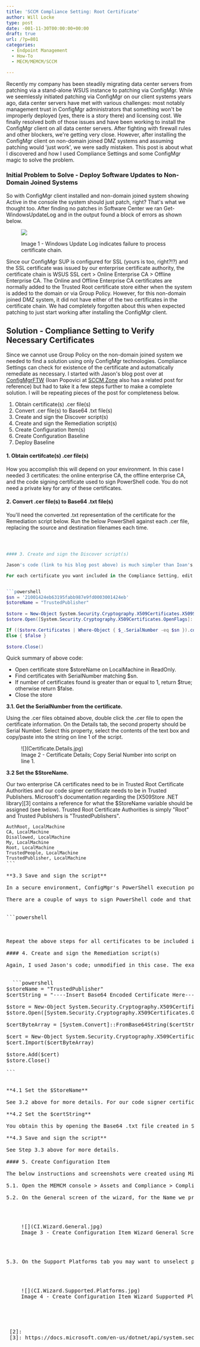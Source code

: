 ```yaml
---
title: 'SCCM Compliance Setting: Root Certificate'
author: Will Locke
type: post
date: -001-11-30T00:00:00+00:00
draft: true
url: /?p=801
categories:
  - Endpoint Management
  - How-To
  - MECM/MEMCM/SCCM

---
```

Recently my company has been steadily migrating data center servers from patching via a stand-alone WSUS instance to patching via ConfigMgr. While we seemlessly initiated patching via ConfigMgr on our client systems years ago, data center servers have met with various challenges: most notably management trust in ConfigMgr administrators that something won't be improperly deployed (yes, there is a story there) and licensing cost. We finally resolved both of those issues and have been working to install the ConfigMgr client on all data center servers. After fighting with firewall rules and other blockers, we're getting very close. However, after installing the ConfigMgr client on non-domain joined DMZ systems and assuming patching would 'just work', we were sadly mistaken. This post is about what I discovered and how I used Compliance Settings and some ConfigMgr magic to solve the problem.

### Initial Problem to Solve - Deploy Software Updates to Non-Domain Joined Systems

So with ConfigMgr client installed and non-domain joined system showing Active in the console the system should just patch, right? That's what we thought too. After finding no patches in Software Center we ran Get-WindowsUpdateLog and in the output found a block of errors as shown below.<figure class="wp-block-image size-large">

![](WSUS.Log_.Error_-1024x122.png) <figcaption>Image 1 - Windows Update Log indicates failure to process certificate chain.</figcaption></figure> 

Since our ConfigMgr SUP is configured for SSL (yours is too, right?!?) and the SSL certificate was issued by our enterprise certificate authority, the certificate chain is WSUS SSL cert > Online Enterprise CA > Offline Enterprise CA. The Online and Offline Enterprise CA certificates are normally added to the Trusted Root certificate store either when the system is added to the domain or via Group Policy. However, for this non-domain joined DMZ system, it did not have either of the two certificates in the certificate chain. We had completely forgotten about this when expected patching to just start working after installing the ConfigMgr client.

## Solution - Compliance Setting to Verify Necessary Certificates

Since we cannot use Group Policy on the non-domain joined system we needed to find a solution using only ConfigMgr technologies. Compliance Settings can check for existence of the certificate and automatically remediate as necessary. I started with Jason's blog post over at [ConfigMgrFTW](https://home.configmgrftw.com/certificate-deployment-with-configmgr/) (Ioan Popovici at [SCCM Zone](https://sccm-zone.com/installing-a-certificate-with-sccm-configuration-items-53832b099c51) also has a related post for reference) but had to take it a few steps further to make a complete solution. I will be repeating pieces of the post for completeness below.

  1. Obtain certificate(s) .cer file(s)
  2. Convert .cer file(s) to Base64 .txt file(s)
  3. Create and sign the Discover script(s)
  4. Create and sign the Remediation script(s)
  5. Create Configuration Item(s)
  6. Create Configuration Baseline
  7. Deploy Baseline

#### 1. Obtain certifcate(s) .cer file(s)

How you accomplish this will depend on your environment. In this case I needed 3 certificates: the online enterprise CA, the offline enterprise CA, and the code signing certificate used to sign PowerShell code. You do not need a private key for any of these certificates.

#### 2. Convert .cer file(s) to Base64 .txt file(s)

You'll need the converted .txt representation of the certificate for the Remediation script below. Run the below PowerShell against each .cer file, replacing the source and destination filenames each time.


```powershell



#### 3. Create and sign the Discover script(s)

Jason's code (link to his blog post above) is much simpler than Ioan's, so I will be using a slight modification of his code for this. I needed to modify his code because he had it outputting the count of certificates found, but the option to apply a Remediation script was greyed out in SCCM when I used a data type other than boolean. It was a simple enough modification to get the count and pass back $true if greater than 0 or $false if not.

For each certificate you want included in the Compliance Setting, edit the below code, save the script, and finally sign the script with your code signing certificate. The examples and screenshots below are for our code signing certificate which we want in the Trusted Publishers certificate store.


```powershell
$sn = '21001424eb63195fabb987e9fd0003001424eb'
$storeName = "TrustedPublisher"
 
$store = New-Object System.Security.Cryptography.X509Certificates.X509Store $storeName, LocalMachine
$store.Open([System.Security.Cryptography.X509Certificates.OpenFlags]::ReadOnly)

If (($store.Certificates | Where-Object { $_.SerialNumber -eq $sn }).count -ge 1) { $true }
Else { $false }
 
$store.Close()
```


Quick summary of above code:

  * Open certificate store $storeName on LocalMachine in ReadOnly. 
  * Find certificates with SerialNumber matching $sn.
  * If number of certificates found is greater than or equal to 1, return $true; otherwise return $false.
  * Close the store

**3.1. Get the SerialNumber from the certificate.**

Using the .cer files obtained above, double click the .cer file to open the certificate information. On the Details tab, the second property should be Serial Number. Select this property, select the contents of the text box and copy/paste into the string on line 1 of the script.

<div class="wp-block-image">
  <figure class="aligncenter size-large">![](Certificate.Details.jpg)<figcaption>Image 2 - Certificate Details; Copy Serial Number into script on line 1.</figcaption></figure>
</div>

**3.2 Set the $StoreName.**

Our two enterprise CA certificates need to be in Trusted Root Certificate Authorities and our code signer certificate needs to be in Trusted Publishers. Microsoft's documentation regarding the [X509Store .NET library][3] contains a reference for what the $StoreName variable should be assigned (see below). Trusted Root Certificate Authorities is simply "Root" and Trusted Publishers is "TrustedPublishers". 

<pre class="wp-block-code"><code>AuthRoot, LocalMachine
CA, LocalMachine
Disallowed, LocalMachine
My, LocalMachine
Root, LocalMachine
TrustedPeople, LocalMachine
TrustedPublisher, LocalMachine</code>
```

**3.3 Save and sign the script**

In a secure environment, ConfigMgr's PowerShell execution policy should be set to "All Signed" in the Computer Agent Client Settings. This requires all PowerShell scripts used for Compliance Settings, Global Conditions and Application Detection Methods to be properly signed. If your ConfigMgr PowerShell execution policy is set to Bypass, you can skip this step.

There are a couple of ways to sign PowerShell code and that is not the focus of this topic so I'm not going to go into a lot of detail. I personally highly recommend Sapien's PowerShell Studio as it signs scripts I write for me. However assuming you have the codesigning certificate (with private key) in your personal certificate store, you could use a simple PowerShell method like below to sign your scripts.


```powershell



Repeat the above steps for all certificates to be included in the Compliance Setting.

#### 4. Create and sign the Remediation script(s)

Again, I used Jason's code; unmodified in this case. The example and screenshots are still for the code signing certificate as in step 3.


  ```powershell 
$storeName = "TrustedPublisher"
$certString = "----Insert Base64 Encoded Certificate Here----"
 
$store = New-Object System.Security.Cryptography.X509Certificates.X509Store $storeName, LocalMachine
$store.Open([System.Security.Cryptography.X509Certificates.OpenFlags]::ReadWrite)
 
$certByteArray = [System.Convert]::FromBase64String($certString)
 
$cert = New-Object System.Security.Cryptography.X509Certificates.X509Certificate2
$cert.Import($certByteArray)
 
$store.Add($cert)
$store.Close()

```


**4.1 Set the $StoreName**

See 3.2 above for more details. For our code signer certificate we need TrustedPublisher.

**4.2 Set the $certString**

You obtain this by opening the Base64 .txt file created in Step 2 and copying the entire contents of that file into the variable on line 2 of the script.

**4.3 Save and sign the script**

See Step 3.3 above for more details.

#### 5. Create Configuration Item

The below instructions and screenshots were created using Microsoft Endpoint Manager 1910. There may be some differences between past or future versions.

5.1. Open the MEMCM console > Assets and Compliance > Compliance Settings > Configuration Items > (Right Click) Create Configuration Item

5.2. On the General screen of the wizard, for the Name we preface ours based on purpose or type so in this case "Certificate - Trusted Publisher Task_CodeSigner". The remaining items on this screen can be left default. Click Next.

<div class="wp-block-image">
  <figure class="aligncenter size-large">![](CI.Wizard.General.jpg)<figcaption>Image 3 - Create Configuration Item Wizard General Screen</figcaption></figure>
</div>

5.3. On the Support Platforms tab you may want to unselect platforms where the code won't run such as XP, Vista and 2003 (but you shouldn't have any of these left anyway, right?). I haven't validated whether the code uses anything that won't work on Windows 7/Server 2008 R2 or not. Click Next.

<div class="wp-block-image">
  <figure class="aligncenter size-large">![](CI.Wizard.Supported.Platforms.jpg)<figcaption>Image 4 - Create Configuration Item Wizard Supported Platforms</figcaption></figure>
</div>

 
 [2]: 
 [3]: https://docs.microsoft.com/en-us/dotnet/api/system.security.cryptography.x509certificates.x509store.name?view=netframework-4.8
